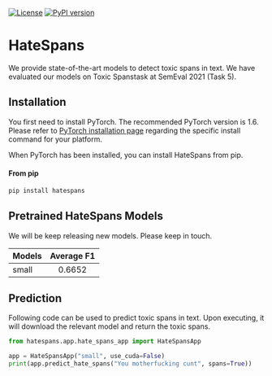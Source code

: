 [![License](https://img.shields.io/badge/License-Apache%202.0-blue.svg)](https://opensource.org/licenses/Apache-2.0) 
[![PyPI version](https://img.shields.io/pypi/v/hatespans?color=%236ecfbd&label=pypi%20package&style=flat-square)](https://pypi.org/project/hatespans/)

# HateSpans

We provide state-of-the-art models to detect toxic spans in text. We have evaluated our models on  Toxic Spanstask at SemEval 2021 (Task 5).

## Installation
You first need to install PyTorch. The recommended PyTorch version is 1.6.
Please refer to [PyTorch installation page](https://pytorch.org/get-started/locally/#start-locally) regarding the specific install command for your platform.

When PyTorch has been installed, you can install HateSpans from pip. 

#### From pip

```bash
pip install hatespans
```

## Pretrained HateSpans Models

We will be keep releasing new models. Please keep in touch.

| Models   | Average F1    |
|----------|:-------------:|
| small    | 0.6652        |

## Prediction
Following code can be used to predict toxic spans in text. Upon executing, it will download the relevant model and return the toxic spans.   

```python
from hatespans.app.hate_spans_app import HateSpansApp

app = HateSpansApp("small", use_cuda=False)
print(app.predict_hate_spans("You motherfucking cunt", spans=True))
```


